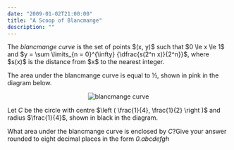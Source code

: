 ```yaml
---
date: "2009-01-02T21:00:00"
title: "A Scoop of Blancmange"
description: ""
---
```


<p>The <i>blancmange curve</i> is the set of points $(x, y)$ such that $0 \le x \le 1$ and $y = \sum \limits_{n = 0}^{\infty} {\dfrac{s(2^n x)}{2^n}}$, where $s(x)$ is the distance from $x$ to the nearest integer.</p>
<p>The area under the blancmange curve is equal to ½, shown in pink in the diagram below.</p>
<div style="text-align:center;">
<img alt="blancmange curve" class="dark_img" src="/images/p226_scoop2.gif"/></div>
<p>Let <var>C</var> be the circle with centre $\left ( \frac{1}{4}, \frac{1}{2} \right )$ and radius $\frac{1}{4}$, shown in black in the diagram.</p>
<p>What area under the blancmange curve is enclosed by <var>C</var>?Give your answer rounded to eight decimal places in the form <i>0.abcdefgh</i></p>

